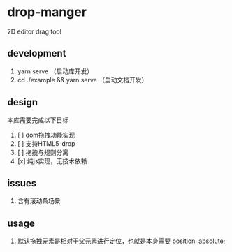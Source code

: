# drop-manger
2D editor drag tool

## development

1. yarn serve （启动库开发）
2. cd ./example && yarn serve （启动文档开发）

## design

本库需要完成以下目标
1. [ ] dom拖拽功能实现
2. [ ] 支持HTML5-drop
3. [ ] 拖拽与规则分离
4. [x] 纯js实现，无技术依赖

## issues
1. 含有滚动条场景

## usage

1. 默认拖拽元素是相对于父元素进行定位，也就是本身需要 position: absolute;
